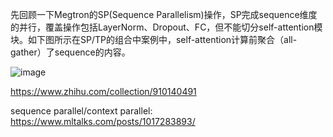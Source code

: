 

先回顾一下Megtron的SP(Sequence Parallelism)操作，SP完成sequence维度的并行，覆盖操作包括LayerNorm、Dropout、FC，但不能切分self-attention模块。如下图所示在SP/TP的组合中案例中，self-attention计算前聚合（all-gather）了sequence的内容。

![image](https://github.com/user-attachments/assets/2bb50cc9-e1ee-416a-8caa-330da976c968)


https://www.zhihu.com/collection/910140491

sequence parallel/context parallel: https://www.mltalks.com/posts/1017283893/

